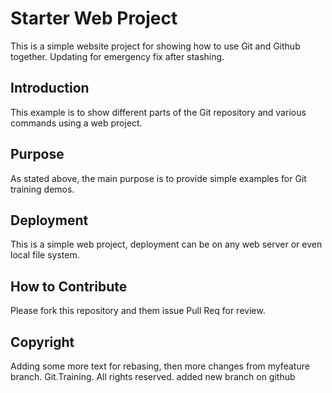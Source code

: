 # Starter Web Project

This is a simple website project for showing how to use Git and Github together. Updating for emergency fix after stashing. 

## Introduction

This example is to show different parts of the Git repository and various commands using a web project. 

## Purpose

As stated above, the main purpose is to provide simple examples for Git training demos. 

## Deployment

This is a simple web project, deployment can be on any web server or even local file system. 

## How to Contribute

Please fork this repository and them issue Pull Req for review.

## Copyright

Adding some more text for rebasing, then more changes from myfeature branch. 
Git.Training. All rights reserved. 
added new branch on github
